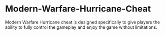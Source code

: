 # Modern-Warfare-Hurricane-Cheat
Modern Warfare Hurricane cheat is designed specifically to give players the ability to fully control the gameplay and enjoy the game without limitations.

